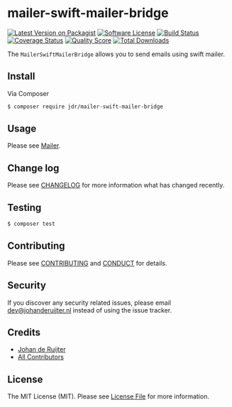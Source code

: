 # mailer-swift-mailer-bridge

[![Latest Version on Packagist][ico-version]][link-packagist]
[![Software License][ico-license]](LICENSE.md)
[![Build Status][ico-travis]][link-travis]
[![Coverage Status][ico-scrutinizer]][link-scrutinizer]
[![Quality Score][ico-code-quality]][link-code-quality]
[![Total Downloads][ico-downloads]][link-downloads]

The `MailerSwiftMailerBridge` allows you to send emails using swift mailer.

## Install

Via Composer

``` bash
$ composer require jdr/mailer-swift-mailer-bridge
```

## Usage

Please see [Mailer][link-mailer].

## Change log

Please see [CHANGELOG](CHANGELOG.md) for more information what has changed recently.

## Testing

``` bash
$ composer test
```

## Contributing

Please see [CONTRIBUTING](CONTRIBUTING.md) and [CONDUCT](CONDUCT.md) for details.

## Security

If you discover any security related issues, please email dev@johanderuijter.nl instead of using the issue tracker.

## Credits

- [Johan de Ruijter][link-author]
- [All Contributors][link-contributors]

## License

The MIT License (MIT). Please see [License File](LICENSE.md) for more information.

[ico-version]: https://img.shields.io/packagist/v/jdr/mailer-swift-mailer-bridge.svg?style=flat-square
[ico-license]: https://img.shields.io/badge/license-MIT-brightgreen.svg?style=flat-square
[ico-travis]: https://img.shields.io/travis/jdr/mailer-swift-mailer-bridge/master.svg?style=flat-square
[ico-scrutinizer]: https://img.shields.io/scrutinizer/coverage/g/jdr/mailer-swift-mailer-bridge.svg?style=flat-square
[ico-code-quality]: https://img.shields.io/scrutinizer/g/jdr/mailer-swift-mailer-bridge.svg?style=flat-square
[ico-downloads]: https://img.shields.io/packagist/dt/jdr/mailer-swift-mailer-bridge.svg?style=flat-square

[link-packagist]: https://packagist.org/packages/jdr/mailer-swift-mailer-bridge
[link-travis]: https://travis-ci.org/jdr/mailer-swift-mailer-bridge
[link-scrutinizer]: https://scrutinizer-ci.com/g/jdr/mailer-swift-mailer-bridge/code-structure
[link-code-quality]: https://scrutinizer-ci.com/g/jdr/mailer-swift-mailer-bridge
[link-downloads]: https://packagist.org/packages/jdr/mailer-swift-mailer-bridge
[link-author]: https://github.com/johanderuijter
[link-contributors]: ../../contributors

[link-mailer]: https://github.com/johanderuijter/mailer
